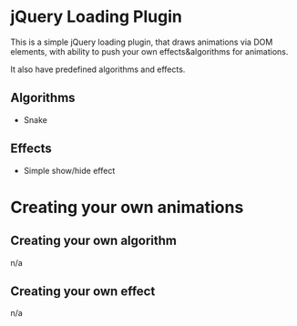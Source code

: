 jQuery Loading Plugin
=====================

This is a simple jQuery loading plugin, that draws animations via DOM elements,
with ability to push your own effects&algorithms for animations.

It also have predefined algorithms and effects.

Algorithms
----------

 + Snake


Effects
-------

 + Simple show/hide effect

Creating your own animations
============================

Creating your own algorithm
---------------------------

n/a

Creating your own effect
------------------------

n/a